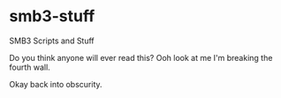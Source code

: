 # smb3-stuff
SMB3 Scripts and Stuff

Do you think anyone will ever read this?
Ooh look at me I'm breaking the fourth wall.

Okay back into obscurity.
